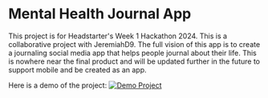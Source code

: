 # Mental Health Journal App

This project is for Headstarter's Week 1 Hackathon 2024. This is a collaborative project with JeremiahD9. The full vision of this app is to create a journaling social media app that helps people journal about their life. This is nowhere near the final product and will be updated further in the future to support mobile and be created as an app.

Here is a demo of the project: [![Demo Project](https://img.youtube.com/vi/GWtnCnGUv40/0.jpg)](https://www.youtube.com/watch?v=GWtnCnGUv40)

